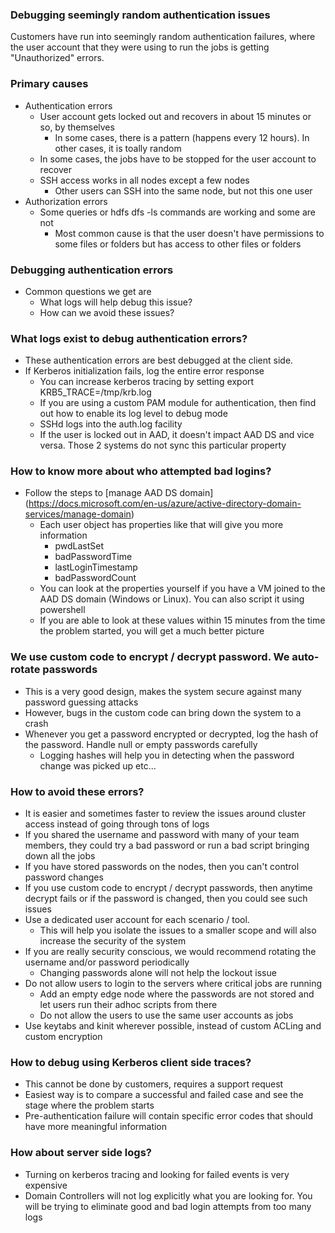 ### Debugging seemingly random authentication issues
Customers have run into seemingly random authentication failures, where the user account that they were using to run the jobs is getting "Unauthorized" errors.

### Primary causes
* Authentication errors
  * User account gets locked out and recovers in about 15 minutes or so, by themselves
    * In some cases, there is a pattern (happens every 12 hours). In other cases, it is toally random
  * In some cases, the jobs have to be stopped for the user account to recover
  * SSH access works in all nodes except a few nodes
    * Other users can SSH into the same node, but not this one user
* Authorization errors
  * Some queries or hdfs dfs -ls commands are working and some are not
    * Most common cause is that the user doesn't have permissions to some files or folders but has access to other files or folders
  
### Debugging authentication errors
* Common questions we get are
  * What logs will help debug this issue?
  * How can we avoid these issues?
    
### What logs exist to debug authentication errors?
* These authentication errors are best debugged at the client side.
* If Kerberos initialization fails, log the entire error response
  * You can increase kerberos tracing by setting export KRB5_TRACE=/tmp/krb.log
  * If you are using a custom PAM module for authentication, then find out how to enable its log level to debug mode
  * SSHd logs into the auth.log facility
  * If the user is locked out in AAD, it doesn't impact AAD DS and vice versa. Those 2 systems do not sync this particular property

### How to know more about who attempted bad logins?
* Follow the steps to [manage AAD DS domain] (https://docs.microsoft.com/en-us/azure/active-directory-domain-services/manage-domain)
  * Each user object has properties like that will give you more information
    * pwdLastSet
    * badPasswordTime
    * lastLoginTimestamp
    * badPasswordCount
  * You can look at the properties yourself if you have a VM joined to the AAD DS domain (Windows or Linux). You can also script it using powershell
  * If you are able to look at these values within 15 minutes from the time the problem started, you will get a much better picture
    
### We use custom code to encrypt / decrypt password. We auto-rotate passwords
* This is a very good design, makes the system secure against many password guessing attacks
* However, bugs in the custom code can bring down the system to a crash
* Whenever you get a password encrypted or decrypted, log the hash of the password. Handle null or empty passwords carefully
  * Logging hashes will help you in detecting when the password change was picked up etc...
  
### How to avoid these errors?
  * It is easier and sometimes faster to review the issues around cluster access instead of going through tons of logs
  * If you shared the username and password with many of your team members, they could try a bad password or run a bad script bringing down all the jobs
  * If you have stored passwords on the nodes, then you can't control password changes
  * If you use custom code to encrypt / decrypt passwords, then anytime decrypt fails or if the password is changed, then you could see such issues
  * Use a dedicated user account for each scenario / tool. 
    * This will help you isolate the issues to a smaller scope and will also increase the security of the system
  * If you are really security conscious, we would recommend rotating the username and/or password periodically
    * Changing passwords alone will not help the lockout issue
  * Do not allow users to login to the servers where critical jobs are running
    * Add an empty edge node where the passwords are not stored and let users run their adhoc scripts from there
    * Do not allow the users to use the same user accounts as jobs
  * Use keytabs and kinit wherever possible, instead of custom ACLing and custom encryption
  
### How to debug using Kerberos client side traces?
 * This cannot be done by customers, requires a support request
 * Easiest way is to compare a successful and failed case and see the stage where the problem starts
 * Pre-authentication failure will contain specific error codes that should have more meaningful information
  
### How about server side logs?
 * Turning on kerberos tracing and looking for failed events is very expensive
 * Domain Controllers will not log explicitly what you are looking for. You will be trying to eliminate good and bad login attempts from too many logs
